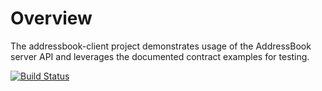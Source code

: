 # Overview #

The addressbook-client project demonstrates usage of the AddressBook server API and leverages the documented contract examples for testing.

[![Build Status](https://travis-ci.org/qualimente/addressbook-client.svg?branch=master)](https://travis-ci.org/qualimente/addressbook-client)
